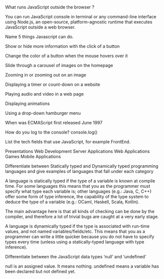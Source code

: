  What runs JavaScript outside the browser ?

You can run JavaScript  console in terminal or any command-line interface using Node.js,
an open-source, platform-agnostic runtime that executes JavaScript outside a web browser.

Name 5 things Javascript can do.

Show or hide more information with the click of a button

Change the color of a button when the mouse hovers over it

Slide through a carousel of images on the homepage

Zooming in or zooming out on an image

Displaying a timer or count-down on a website

Playing audio and video in a web page

Displaying animations

Using a drop-down hamburger menu

When was ECMAScript first released 
June 1997

How do you log to the console?
console.log()

List the tech fields that use JavaScript, for example FrontEnd.

Presentations
Web Development
Server Applications
Web Applications
Games
Mobile Applications 

Differentiate between Statically typed and Dynamically typed programming languages and give examples of languages that fall under each category

A language is statically typed if the type of a variable is known at compile time. For some languages this means that you as the programmer must specify what type each variable is; other languages (e.g.: Java, C, C++) offer some form of type inference, the capability of the type system to deduce the type of a variable (e.g.: OCaml, Haskell, Scala, Kotlin).

The main advantage here is that all kinds of checking can be done by the compiler, and therefore a lot of trivial bugs are caught at a very early stage.

A language is dynamically typed if the type is associated with run-time values, and not named variables/fields/etc. This means that you as a programmer can write a little quicker because you do not have to specify types every time (unless using a statically-typed language with type inference).

Differentiate between the JavaScript data types ‘null’ and ‘undefined'

null is an assigned value. It means nothing. undefined means a variable has been declared but not defined yet.


